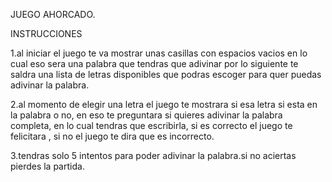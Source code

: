 JUEGO AHORCADO.

INSTRUCCIONES

1.al iniciar el juego  te va mostrar  unas casillas con espacios vacios en lo cual eso sera una palabra que tendras que adivinar por lo siguiente te saldra una lista de letras disponibles que podras  escoger para quer puedas adivinar la palabra.

2.al momento de elegir una letra el juego te mostrara si esa letra si esta  en la palabra o no, en eso te preguntara si quieres adivinar la  palabra completa, en lo cual tendras que escribirla, si es correcto el juego te felicitara , si no el juego te dira que es incorrecto.

3.tendras solo 5 intentos para poder adivinar la palabra.si no aciertas  pierdes la partida. 
